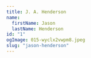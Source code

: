 ```yaml
---
title: J. A. Henderson
name:
  firstName: Jason
  lastName: Henderson
id: "1"
ogImage: 015-wyclx2vwpm8.jpeg
slug: "jason-henderson"
---
```

